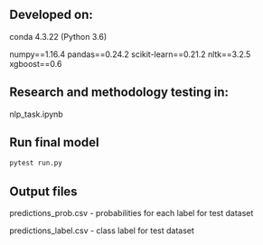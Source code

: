 ##    Developed on:

conda 4.3.22 (Python 3.6)

numpy==1.16.4
pandas==0.24.2
scikit-learn==0.21.2
nltk==3.2.5
xgboost==0.6


##    Research and methodology testing in: 

nlp_task.ipynb


##    Run final model 

```sh
pytest run.py
```


##    Output files

predictions_prob.csv - probabilities for each label for test dataset

predictions_label.csv - class label for test dataset

